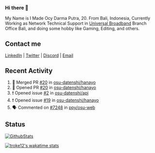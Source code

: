 ### Hi there 👋

My Name is I Made Ocy Darma Putra, 20. From Bali, Indonesia, Currently Working as Network Technical Support in [Universal Broadband](https://universal.net.id) Branch Office Bali, and doing some hobby like Gaming, Editing, and others.

## Contact me

[LinkedIn](https://linkedin.com/in/troke) | [Twitter](https://twitter.com/darma_ochi) | [Discord](https://link.troke.id/discord) | <a href="mailto:ochi@troke.id">Email</a> 

## Recent Activity

<!--START_SECTION:activity-->
1. 🎉 Merged PR [#20](https://github.com/osu-datenshi/hanayo/pull/20) in [osu-datenshi/hanayo](https://github.com/osu-datenshi/hanayo)
2. 💪 Opened PR [#20](https://github.com/osu-datenshi/hanayo/pull/20) in [osu-datenshi/hanayo](https://github.com/osu-datenshi/hanayo)
3. ❗️ Opened issue [#2](https://github.com/osu-datenshi/api/issues/2) in [osu-datenshi/api](https://github.com/osu-datenshi/api)
4. ❗️ Opened issue [#19](https://github.com/osu-datenshi/hanayo/issues/19) in [osu-datenshi/hanayo](https://github.com/osu-datenshi/hanayo)
5. 🗣 Commented on [#7248](https://github.com/ppy/osu-web/issues/7248) in [ppy/osu-web](https://github.com/ppy/osu-web)
<!--END_SECTION:activity-->

## Status

[![GithubStats](https://github-readme-stats.vercel.app/api?username=troke12&show_icons=true)](https://github.com/troke12)

[![troke12's wakatime stats](https://github-readme-stats.vercel.app/api/wakatime?username=troke12&layout=compact)](https://wakatime.com/@troke12) 

